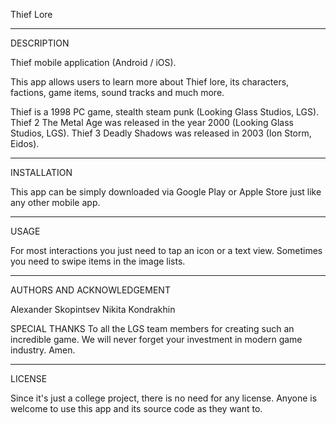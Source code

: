 
Thief Lore

_____

DESCRIPTION

Thief mobile application (Android / iOS).

This app allows users to learn more about Thief lore, its characters, factions, game items, sound tracks and much more.

Thief is a 1998 PC game, stealth steam punk (Looking Glass Studios, LGS).
Thief 2 The Metal Age was released in the year 2000 (Looking Glass Studios, LGS).
Thief 3 Deadly Shadows was released in 2003 (Ion Storm, Eidos).

_____

INSTALLATION

This app can be simply downloaded via Google Play or Apple Store just like any other mobile app.

_____

USAGE

For most interactions you just need to tap an icon or a text view. Sometimes you need to swipe items in the image lists.

_____

AUTHORS AND ACKNOWLEDGEMENT

Alexander Skopintsev
Nikita Kondrakhin

SPECIAL THANKS
To all the LGS team members for creating such an incredible game. 
We will never forget your investment in modern game industry.
Amen.
_____

LICENSE

Since it's just a college project, there is no need for any license.
Anyone is welcome to use this app and its source code as they want to.


